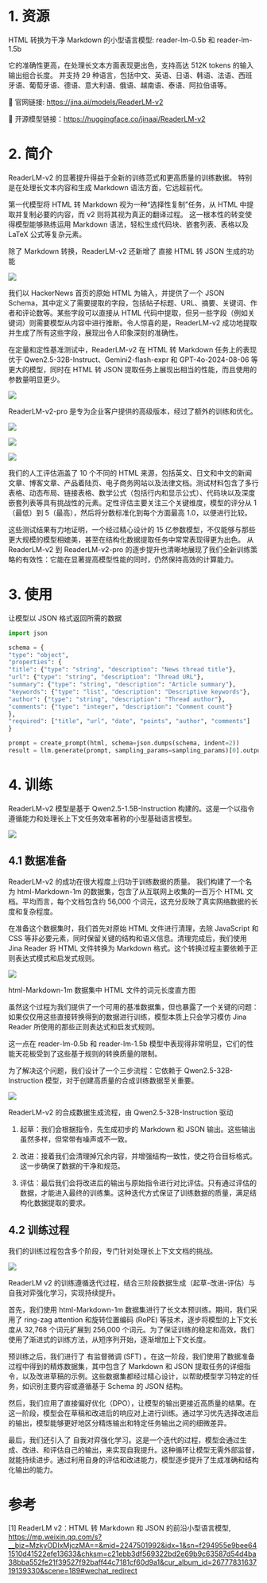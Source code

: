 # 1. 资源

HTML 转换为干净 Markdown 的小型语言模型: reader-lm-0.5b 和 reader-lm-1.5b

它的准确性更高，在处理长文本方面表现更出色，支持高达 512K tokens 的输入输出组合长度。 并支持 29 种语言，包括中文、英语、日语、韩语、法语、西班牙语、葡萄牙语、德语、意大利语、俄语、越南语、泰语、阿拉伯语等。

🔗 官网链接: https://jina.ai/models/ReaderLM-v2

🤗 开源模型链接：https://huggingface.co/jinaai/ReaderLM-v2

# 2. 简介

ReaderLM-v2 的显著提升得益于全新的训练范式和更高质量的训练数据。 特别是在处理长文本内容和生成 Markdown 语法方面，它远超前代。

第一代模型将 HTML 转 Markdown 视为一种“选择性复制”任务，从 HTML 中提取并复制必要的内容，而 v2 则将其视为真正的翻译过程。 这一根本性的转变使得模型能够熟练运用 Markdown 语法，轻松生成代码块、嵌套列表、表格以及 LaTeX 公式等复杂元素。

除了 Markdown 转换，ReaderLM-v2 还新增了 直接 HTML 转 JSON 生成的功能

![](.01_readerLMv2_images/转换流程.png)

我们以 HackerNews 首页的原始 HTML 为输入，并提供了一个 JSON Schema，其中定义了需要提取的字段，包括帖子标题、URL、摘要、关键词、作者和评论数等。某些字段可以直接从 HTML 代码中提取，但另一些字段（例如关键词）则需要模型从内容中进行推断。令人惊喜的是，ReaderLM-v2 成功地提取并生成了所有这些字段，展现出令人印象深刻的准确性。

在定量和定性基准测试中，ReaderLM-v2 在 HTML 转 Markdown 任务上的表现优于 Qwen2.5-32B-Instruct、Gemini2-flash-expr 和 GPT-4o-2024-08-06 等更大的模型，同时在 HTML 转 JSON 提取任务上展现出相当的性能，而且使用的参数量明显更少。

![](.01_readerLMv2_images/性能.png)

ReaderLM-v2-pro 是专为企业客户提供的高级版本，经过了额外的训练和优化。

![](.01_readerLMv2_images/性能2.png)

![](.01_readerLMv2_images/性能3.png)

![](.01_readerLMv2_images/性能4.png)

我们的人工评估涵盖了 10 个不同的 HTML 来源，包括英文、日文和中文的新闻文章、博客文章、产品着陆页、电子商务网站以及法律文档。测试材料包含了多行表格、动态布局、链接表格、数学公式（包括行内和显示公式）、代码块以及深度嵌套列表等具有挑战性的元素。定性评估主要关注三个关键维度，模型的评分从 1（最低）到 5（最高），然后将分数标准化到每个方面最高 1.0，以便进行比较。

这些测试结果有力地证明，一个经过精心设计的 15 亿参数模型，不仅能够与那些更大规模的模型相媲美，甚至在结构化数据提取任务中常常表现得更为出色。 从 ReaderLM-v2 到 ReaderLM-v2-pro 的逐步提升也清晰地展现了我们全新训练策略的有效性：它能在显著提高模型性能的同时，仍然保持高效的计算能力。

# 3. 使用

让模型以 JSON 格式返回所需的数据

```python
import json

schema = {
"type": "object",
"properties": {
"title": {"type": "string", "description": "News thread title"},
"url": {"type": "string", "description": "Thread URL"},
"summary": {"type": "string", "description": "Article summary"},
"keywords": {"type": "list", "description": "Descriptive keywords"},
"author": {"type": "string", "description": "Thread author"},
"comments": {"type": "integer", "description": "Comment count"}
},
"required": ["title", "url", "date", "points", "author", "comments"]
}

prompt = create_prompt(html, schema=json.dumps(schema, indent=2))
result = llm.generate(prompt, sampling_params=sampling_params)[0].outputs[0].text.strip()
```

# 4. 训练

ReaderLM-v2 模型是基于 Qwen2.5-1.5B-Instruction 构建的。这是一个以指令遵循能力和处理长上下文任务效率著称的小型基础语言模型。

![](.01_readerLMv2_images/模型情况.png)

## 4.1 数据准备
ReaderLM-v2 的成功在很大程度上归功于训练数据的质量。 我们构建了一个名为 html-Markdown-1m 的数据集，包含了从互联网上收集的一百万个 HTML 文档。平均而言，每个文档包含约 56,000 个词元，这充分反映了真实网络数据的长度和复杂程度。

在准备这个数据集时，我们首先对原始 HTML 文件进行清理，去除 JavaScript 和 CSS 等非必要元素，同时保留关键的结构和语义信息。清理完成后，我们使用 Jina Reader 将 HTML 文件转换为 Markdown 格式。这个转换过程主要依赖于正则表达式模式和启发式规则。

![](.01_readerLMv2_images/数据统计.png)

html-Markdown-1m 数据集中 HTML 文件的词元长度直方图

虽然这个过程为我们提供了一个可用的基准数据集，但也暴露了一个关键的问题：如果仅仅用这些直接转换得到的数据进行训练，模型本质上只会学习模仿 Jina Reader 所使用的那些正则表达式和启发式规则。

这一点在 reader-lm-0.5b 和 reader-lm-1.5b 模型中表现得非常明显，它们的性能天花板受到了这些基于规则的转换质量的限制。

为了解决这个问题，我们设计了一个三步流程：它依赖于 Qwen2.5-32B-Instruction 模型，对于创建高质量的合成训练数据至关重要。

![](.01_readerLMv2_images/合成流程.png)

ReaderLM-v2 的合成数据生成流程，由 Qwen2.5-32B-Instruction 驱动

1. 起草：我们会根据指令，先生成初步的 Markdown 和 JSON 输出。这些输出虽然多样，但常带有噪声或不一致。

2. 改进：接着我们会清理掉冗余内容，并增强结构一致性，使之符合目标格式。这一步确保了数据的干净和规范。

3. 评估：最后我们会将改进后的输出与原始指令进行对比评估。只有通过评估的数据，才能进入最终的训练集。这种迭代方式保证了训练数据的质量，满足结构化数据提取的要求。

## 4.2 训练过程

我们的训练过程包含多个阶段，专门针对处理长上下文文档的挑战。

![](.01_readerLMv2_images/训练流程.png)

ReaderLM v2 的训练遵循迭代过程，结合三阶段数据生成（起草-改进-评估）与自我对弈强化学习，实现持续提升。

首先，我们使用 html-Markdown-1m 数据集进行了长文本预训练。期间，我们采用了 ring-zag attention 和旋转位置编码 (RoPE) 等技术，逐步将模型的上下文长度从 32,768 个词元扩展到 256,000 个词元。为了保证训练的稳定和高效，我们使用了渐进式的训练方法，从短序列开始，逐渐增加上下文长度。

预训练之后，我们进行了 有监督微调 (SFT) 。在这一阶段，我们使用了数据准备过程中得到的精炼数据集，其中包含了 Markdown 和 JSON 提取任务的详细指令，以及改进草稿的示例。这些数据集都经过精心设计，以帮助模型学习特定的任务，如识别主要内容或遵循基于 Schema 的 JSON 结构。

然后，我们应用了直接偏好优化（DPO），让模型的输出更接近高质量的结果。在这一阶段，模型会在草稿和改进后的响应对上进行训练。通过学习优先选择改进后的输出，模型能够更好地区分精炼输出和特定任务输出之间的细微差异。

最后，我们还引入了 自我对弈强化学习。这是一个迭代的过程，模型会通过生成、改进、和评估自己的输出，来实现自我提升。这种循环让模型无需外部监督，就能持续进步。通过利用自身的评估和改进能力，模型逐步提升了生成准确和结构化输出的能力。


# 参考

[1] ReaderLM v2：HTML 转 Markdown 和 JSON 的前沿小型语言模型, https://mp.weixin.qq.com/s?__biz=MzkyODIxMjczMA==&mid=2247501992&idx=1&sn=f294955e9bee641510d41522efe13633&chksm=c21ebb3df569322bd2e69b9c63587d54d4ba38bba552fe21f39527f92baff44c7181cf60d9a1&cur_album_id=2677783163719139330&scene=189#wechat_redirect
